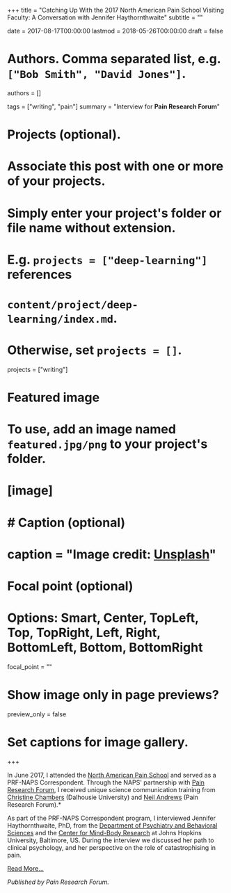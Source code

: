 +++
title = "Catching Up With the 2017 North American Pain School Visiting Faculty: A Conversation with Jennifer Haythornthwaite"
subtitle = ""

date = 2017-08-17T00:00:00
lastmod = 2018-05-26T00:00:00
draft = false

# Authors. Comma separated list, e.g. `["Bob Smith", "David Jones"]`.
authors = []

tags = ["writing", "pain"]
summary = "Interview for **Pain Research Forum**"

# Projects (optional).
#   Associate this post with one or more of your projects.
#   Simply enter your project's folder or file name without extension.
#   E.g. `projects = ["deep-learning"]` references 
#   `content/project/deep-learning/index.md`.
#   Otherwise, set `projects = []`.
projects = ["writing"]

# Featured image
# To use, add an image named `featured.jpg/png` to your project's folder. 
# [image]
#   # Caption (optional)
#   caption = "Image credit: [**Unsplash**](https://unsplash.com/photos/CpkOjOcXdUY)"

  # Focal point (optional)
  # Options: Smart, Center, TopLeft, Top, TopRight, Left, Right, BottomLeft, Bottom, BottomRight
  focal_point = ""

  # Show image only in page previews?
  preview_only = false

# Set captions for image gallery.

+++

In June 2017, I attended the [North American Pain School](http://northamericanpainschool.com/) and served as a PRF-NAPS Correspondent. Through the NAPS' partnership with [Pain Research Forum](http://www.painresearchforum.org/), I received unique science communication training from [Christine Chambers](https://twitter.com/DrCChambers) (Dalhousie University) and [Neil Andrews](https://www.painresearchforum.org/about/prf-team) (Pain Research Forum).*

As part of the PRF-NAPS Correspondent program, I interviewed Jennifer Haythornthwaite, PhD, from the [Department of Psychiatry and Behavioral Sciences](https://www.hopkinsmedicine.org/psychiatry/index.html) and the [Center for Mind-Body Research](https://www.jhsph.edu/research/centers-and-institutes/johns-hopkins-center-for-mind-body-research/index.html) at Johns Hopkins University, Baltimore, US. During the interview we discussed her path to clinical psychology, and her perspective on the role of catastrophising in pain.

[Read More...](https://www.painresearchforum.org/forums/interview/85243-catching-2017-north-american-pain-school-visiting-faculty-conversation)

*Published by Pain Research Forum.*
